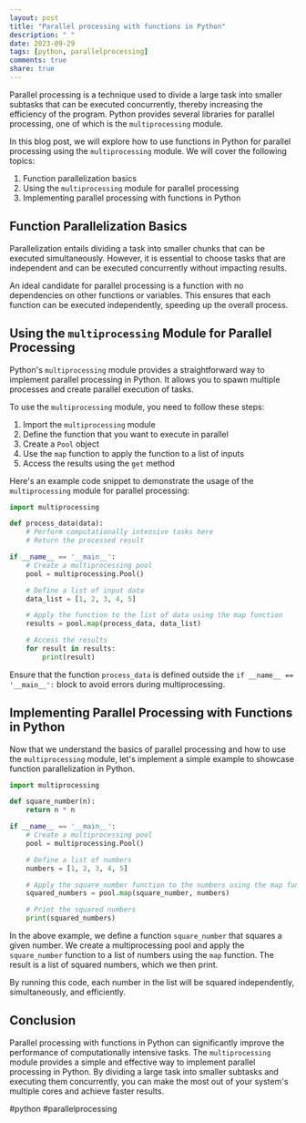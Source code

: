 ```yaml
---
layout: post
title: "Parallel processing with functions in Python"
description: " "
date: 2023-09-29
tags: [python, parallelprocessing]
comments: true
share: true
---
```


Parallel processing is a technique used to divide a large task into smaller subtasks that can be executed concurrently, thereby increasing the efficiency of the program. Python provides several libraries for parallel processing, one of which is the `multiprocessing` module.

In this blog post, we will explore how to use functions in Python for parallel processing using the `multiprocessing` module. We will cover the following topics:

1. Function parallelization basics
2. Using the `multiprocessing` module for parallel processing
3. Implementing parallel processing with functions in Python

## Function Parallelization Basics

Parallelization entails dividing a task into smaller chunks that can be executed simultaneously. However, it is essential to choose tasks that are independent and can be executed concurrently without impacting results.

An ideal candidate for parallel processing is a function with no dependencies on other functions or variables. This ensures that each function can be executed independently, speeding up the overall process.

## Using the `multiprocessing` Module for Parallel Processing

Python's `multiprocessing` module provides a straightforward way to implement parallel processing in Python. It allows you to spawn multiple processes and create parallel execution of tasks.

To use the `multiprocessing` module, you need to follow these steps:

1. Import the `multiprocessing` module
2. Define the function that you want to execute in parallel
3. Create a `Pool` object
4. Use the `map` function to apply the function to a list of inputs
5. Access the results using the `get` method

Here's an example code snippet to demonstrate the usage of the `multiprocessing` module for parallel processing:

```python
import multiprocessing

def process_data(data):
    # Perform computationally intensive tasks here
    # Return the processed result

if __name__ == '__main__':
    # Create a multiprocessing pool
    pool = multiprocessing.Pool()

    # Define a list of input data
    data_list = [1, 2, 3, 4, 5]

    # Apply the function to the list of data using the map function
    results = pool.map(process_data, data_list)

    # Access the results
    for result in results:
        print(result)
```

Ensure that the function `process_data` is defined outside the `if __name__ == '__main__':` block to avoid errors during multiprocessing.

## Implementing Parallel Processing with Functions in Python

Now that we understand the basics of parallel processing and how to use the `multiprocessing` module, let's implement a simple example to showcase function parallelization in Python.

```python
import multiprocessing

def square_number(n):
    return n * n

if __name__ == '__main__':
    # Create a multiprocessing pool
    pool = multiprocessing.Pool()

    # Define a list of numbers
    numbers = [1, 2, 3, 4, 5]

    # Apply the square_number function to the numbers using the map function
    squared_numbers = pool.map(square_number, numbers)

    # Print the squared numbers
    print(squared_numbers)
```

In the above example, we define a function `square_number` that squares a given number. We create a multiprocessing pool and apply the `square_number` function to a list of numbers using the `map` function. The result is a list of squared numbers, which we then print.

By running this code, each number in the list will be squared independently, simultaneously, and efficiently.

## Conclusion

Parallel processing with functions in Python can significantly improve the performance of computationally intensive tasks. The `multiprocessing` module provides a simple and effective way to implement parallel processing in Python. By dividing a large task into smaller subtasks and executing them concurrently, you can make the most out of your system's multiple cores and achieve faster results.

#python #parallelprocessing